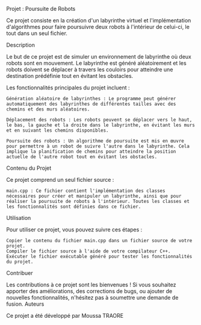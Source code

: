 Projet : Poursuite de Robots

Ce projet consiste en la création d'un labyrinthe virtuel et l'implémentation d'algorithmes pour faire poursuivre deux robots à l'intérieur de celui-ci, le tout dans un seul fichier.


Description

Le but de ce projet est de simuler un environnement de labyrinthe où deux robots sont en mouvement. Le labyrinthe est généré aléatoirement et les robots doivent se déplacer à travers les couloirs pour atteindre une destination prédéfinie tout en évitant les obstacles.

Les fonctionnalités principales du projet incluent :

    Génération aléatoire de labyrinthes : Le programme peut générer automatiquement des labyrinthes de différentes tailles avec des chemins et des murs aléatoires.

    Déplacement des robots : Les robots peuvent se déplacer vers le haut, le bas, la gauche et la droite dans le labyrinthe, en évitant les murs et en suivant les chemins disponibles.

    Poursuite des robots : Un algorithme de poursuite est mis en œuvre pour permettre à un robot de suivre l'autre dans le labyrinthe. Cela implique la planification de chemins pour atteindre la position actuelle de l'autre robot tout en évitant les obstacles.

Contenu du Projet

Ce projet comprend un seul fichier source :

    main.cpp : Ce fichier contient l'implémentation des classes nécessaires pour créer et manipuler un labyrinthe, ainsi que pour réaliser la poursuite de robots à l'intérieur. Toutes les classes et les fonctionnalités sont définies dans ce fichier.

Utilisation

Pour utiliser ce projet, vous pouvez suivre ces étapes :

    Copier le contenu du fichier main.cpp dans un fichier source de votre projet.
    Compiler le fichier source à l'aide de votre compilateur C++.
    Exécuter le fichier exécutable généré pour tester les fonctionnalités du projet.

Contribuer

Les contributions à ce projet sont les bienvenues ! Si vous souhaitez apporter des améliorations, des corrections de bugs, ou ajouter de nouvelles fonctionnalités, n'hésitez pas à soumettre une demande de fusion.
Auteurs

Ce projet a été développé par Moussa TRAORE
